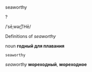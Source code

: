 seaworthy

?

/ˈsēˌwərT͟Hē/

Definitions of _seaworthy_

noun
**годный для плавания**

    seaworthy

_seaworthy_
**мореходный**, **мореходное**